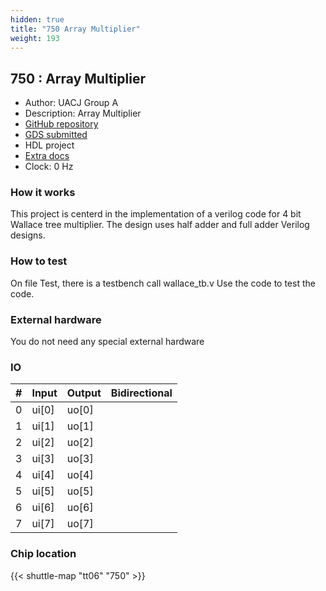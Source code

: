 ```yaml
---
hidden: true
title: "750 Array Multiplier"
weight: 193
---
```


## 750 : Array Multiplier

* Author: UACJ Group A
* Description: Array Multiplier
* [GitHub repository](https://github.com/HHRB98/Array-multiplier)
* [GDS submitted](https://github.com/HHRB98/Array-multiplier/actions/runs/8733464012)
* HDL project
* [Extra docs]()
* Clock: 0 Hz

<!---

This file is used to generate your project datasheet. Please fill in the information below and delete any unused
sections.

You can also include images in this folder and reference them in the markdown. Each image must be less than
512 kb in size, and the combined size of all images must be less than 1 MB.
-->


### How it works

This project is centerd in the implementation of a verilog code for 4 bit Wallace tree multiplier. The design uses half adder and full adder Verilog designs.

### How to test

On file Test, there is a testbench call wallace_tb.v Use the code to test the code.

### External hardware

You do not need any special external hardware


### IO

| #             | Input    | Output   | Bidirectional   |
| ------------- | -------- | -------- | --------------- |
| 0 | ui[0]  | uo[0]  |         |
| 1 | ui[1]  | uo[1]  |         |
| 2 | ui[2]  | uo[2]  |         |
| 3 | ui[3]  | uo[3]  |         |
| 4 | ui[4]  | uo[4]  |         |
| 5 | ui[5]  | uo[5]  |         |
| 6 | ui[6]  | uo[6]  |         |
| 7 | ui[7]  | uo[7]  |         |


### Chip location

{{< shuttle-map "tt06" "750" >}}
